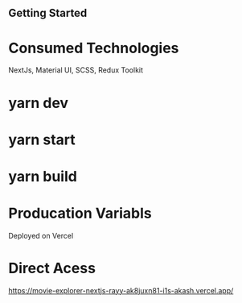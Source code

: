 ## Getting Started

# Consumed Technologies
NextJs, Material UI, SCSS, Redux Toolkit

# yarn dev
# yarn start
# yarn build

# Producation Variabls 
Deployed on Vercel

# Direct Acess 
https://movie-explorer-nextjs-rayy-ak8juxn81-i1s-akash.vercel.app/



